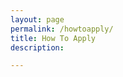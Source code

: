 ```yaml
---
layout: page
permalink: /howtoapply/
title: How To Apply
description: 

---
```


<!-- _pages/publications.md -->


